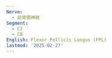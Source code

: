 ```yaml
---
Nerve:
  - 前骨間神経
Segment:
  - C7
  - C8
English: Flexor Pollicis Longus (FPL)
lastmod: '2025-02-27'
---
```


